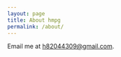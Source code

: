 ```yaml
---
layout: page
title: About hmpg
permalink: /about/
---
```


Email me at <a href="mailto:h82044309@gmail.com">h82044309@gmail.com</a>.
